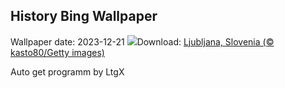 ## History Bing Wallpaper
Wallpaper date: 2023-12-21
![](https://www.bing.com/th?id=OHR.LjubljanaLights_EN-IN3699052507_UHD.jpg&w=1000)Download: [Ljubljana, Slovenia (© kasto80/Getty images)](https://www.bing.com/th?id=OHR.LjubljanaLights_EN-IN3699052507_UHD.jpg)

Auto get programm by LtgX
